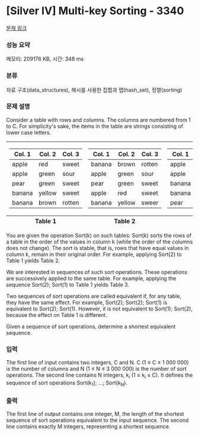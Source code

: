# [Silver IV] Multi-key Sorting - 3340 

[문제 링크](https://www.acmicpc.net/problem/3340) 

### 성능 요약

메모리: 209176 KB, 시간: 348 ms

### 분류

자료 구조(data_structures), 해시를 사용한 집합과 맵(hash_set), 정렬(sorting)

### 문제 설명

<p>Consider a table with rows and columns. The columns are numbered from 1 to C. For simplicity's sake, the items in the table are strings consisting of lower case letters.</p>

<table class="table table-bordered td-center th-center">
	<tbody>
		<tr>
			<td>
			<table class="table table-bordered td-center th-center">
				<thead>
					<tr>
						<th>Col. 1</th>
						<th>Col. 2</th>
						<th>Col. 3</th>
					</tr>
				</thead>
				<tbody>
					<tr>
						<td>apple</td>
						<td>red</td>
						<td>sweet</td>
					</tr>
					<tr>
						<td>apple</td>
						<td>green</td>
						<td>sour</td>
					</tr>
					<tr>
						<td>pear</td>
						<td>green</td>
						<td>sweet</td>
					</tr>
					<tr>
						<td>banana</td>
						<td>yellow</td>
						<td>sweet</td>
					</tr>
					<tr>
						<td>banana</td>
						<td>brown</td>
						<td>rotten</td>
					</tr>
				</tbody>
			</table>
			</td>
			<td>
			<table class="table table-bordered td-center th-center">
				<thead>
					<tr>
						<th>Col. 1</th>
						<th>Col. 2</th>
						<th>Col. 3</th>
					</tr>
				</thead>
				<tbody>
					<tr>
						<td>banana</td>
						<td>brown</td>
						<td>rotten</td>
					</tr>
					<tr>
						<td>apple</td>
						<td>green</td>
						<td>sour</td>
					</tr>
					<tr>
						<td>pear</td>
						<td>green</td>
						<td>sweet</td>
					</tr>
					<tr>
						<td>apple</td>
						<td>red</td>
						<td>sweet</td>
					</tr>
					<tr>
						<td>banana</td>
						<td>yellow</td>
						<td>sweer</td>
					</tr>
				</tbody>
			</table>
			</td>
			<td>
			<table class="table table-bordered td-center th-center">
				<thead>
					<tr>
						<th>Col. 1</th>
						<th>Col. 2</th>
						<th>Col. 3</th>
					</tr>
				</thead>
				<tbody>
					<tr>
						<td>apple</td>
						<td>green</td>
						<td>sour</td>
					</tr>
					<tr>
						<td>apple</td>
						<td>red</td>
						<td>sweet</td>
					</tr>
					<tr>
						<td>banana</td>
						<td>brown</td>
						<td>rotten</td>
					</tr>
					<tr>
						<td>banana</td>
						<td>yellow</td>
						<td>sweet</td>
					</tr>
					<tr>
						<td>pear</td>
						<td>green</td>
						<td>sweet</td>
					</tr>
				</tbody>
			</table>
			</td>
		</tr>
	</tbody>
	<tfoot>
		<tr>
			<th>Table 1</th>
			<th>Table 2</th>
			<th>Table 3</th>
		</tr>
	</tfoot>
</table>

<p>You are given the operation Sort(k) on such tables: Sort(k) sorts the rows of a table in the order of the values in column k (while the order of the columns does not change). The sort is stable, that is, rows that have equal values in column k, remain in their original order. For example, applying Sort(2) to Table 1 yields Table 2.</p>

<p>We are interested in sequences of such sort operations. These operations are successively applied to the same table. For example, applying the sequence Sort(2); Sort(1) to Table 1 yields Table 3.</p>

<p>Two sequences of sort operations are called equivalent if, for any table, they have the same effect. For example, Sort(2); Sort(2); Sort(1) is equivalent to Sort(2); Sort(1). However, it is not equivalent to Sort(1); Sort(2), because the effect on Table 1 is different.</p>

<p>Given a sequence of sort operations, determine a shortest equivalent sequence.</p>

### 입력 

 <p>The first line of input contains two integers, C and N. C (1 ≤ C ≤ 1 000 000) is the number of columns and N (1 ≤ N ≤ 3 000 000) is the number of sort operations. The second line contains N integers, k<sub>i</sub> (1 ≤ k<sub>i</sub> ≤ C). It defines the sequence of sort operations Sort(k<sub>1</sub>); ...; Sort(k<sub>N</sub>).</p>

### 출력 

 <p>The first line of output contains one integer, M, the length of the shortest sequence of sort operations equivalent to the input sequence. The second line contains exactly M integers, representing a shortest sequence.</p>

